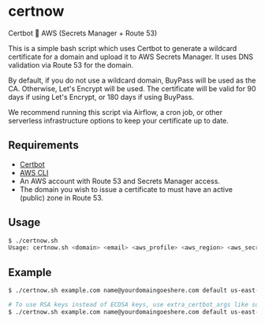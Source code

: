 # certnow
Certbot 💜 AWS (Secrets Manager + Route 53)

This is a simple bash script which uses Certbot to generate a wildcard certificate for a domain and upload it to AWS Secrets Manager. It uses DNS validation via Route 53 for the domain.

By default, if you do not use a wildcard domain, BuyPass will be used as the CA. Otherwise, Let's Encrypt will be used. The certificate will be valid for 90 days if using Let's Encrypt, or 180 days if using BuyPass.

We recommend running this script via Airflow, a cron job, or other serverless infrastructure options to keep your certificate up to date.

## Requirements
- [Certbot](https://certbot.eff.org/)
- [AWS CLI](https://aws.amazon.com/cli/)
- An AWS account with Route 53 and Secrets Manager access.
- The domain you wish to issue a certificate to must have an active (public) zone in Route 53.

## Usage

```bash
$ ./certnow.sh
Usage: certnow.sh <domain> <email> <aws_profile> <aws_region> <aws_secret_name> <extra_certbot_args>
```

## Example

```bash
$ ./certnow.sh example.com name@yourdomaingoeshere.com default us-east-1 example-com-cert

# To use RSA keys instead of ECDSA keys, use extra_certbot_args like so:
$ ./certnow.sh example.com name@yourdomaingoeshere.com default us-east-1 example-com-cert "--key-type rsa --rsa-key-size 4096"
```

